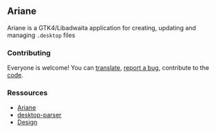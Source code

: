 ## Ariane 

Ariane is a GTK4/Libadwaita application for creating, updating and managing `.desktop` files

### Contributing

Everyone is welcome! You can [translate](), [report a bug](), contribute to the [code]().

### Ressources 

- [Ariane]()
- [desktop-parser]()
- [Design]()



<!--

**Here are some ideas to get you started:**

🙋‍♀️ A short introduction - what is your organization all about?
🌈 Contribution guidelines - how can the community get involved?
👩‍💻 Useful resources - where can the community find your docs? Is there anything else the community should know?
🍿 Fun facts - what does your team eat for breakfast?
🧙 Remember, you can do mighty things with the power of [Markdown](https://docs.github.com/github/writing-on-github/getting-started-with-writing-and-formatting-on-github/basic-writing-and-formatting-syntax)
-->
